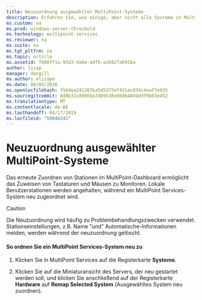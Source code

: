 ```yaml
---
title: Neuzuordnung ausgewählter MultiPoint-Systeme
description: Erfahren Sie, wie einige, aber nicht alle Systeme in MultiPoint Services neu zuordnen
ms.custom: na
ms.prod: windows-server-threshold
ms.technology: multipoint-services
ms.reviewer: na
ms.suite: na
ms.tgt_pltfrm: na
ms.topic: article
ms.assetid: f6007f1a-95d3-4a6e-a9fb-a2b82fa6918a
author: lizap
manager: dongill
ms.author: elizapo
ms.date: 08/04/2016
ms.openlocfilehash: f564ea241307ba5d5375ef431ac034c4eaf7e935
ms.sourcegitcommit: 0d0b32c8986ba7db9536e0b8648d4ddf9b03e452
ms.translationtype: MT
ms.contentlocale: de-DE
ms.lasthandoff: 04/17/2019
ms.locfileid: "59844241"
---
```

# <a name="remap-selected-multipoint-systems"></a>Neuzuordnung ausgewählter MultiPoint-Systeme
Das erneute Zuordnen von Stationen im MultiPoint-Dashboard ermöglicht das Zuweisen von Tastaturen und Mäusen zu Monitoren. Lokale Benutzerstationen werden angehalten, während ein MultiPoint Services-System neu zugeordnet wird.  
  
> [!CAUTION]  
> Die Neuzuordnung wird häufig zu Problembehandlungszwecken verwendet. Stationseinstellungen, z.B. Name "und" Automatische\-Informationen melden, werden während der neuzuordnung gelöscht.  
  
#### <a name="to-remap-a-multipoint-services-system"></a>So ordnen Sie ein MultiPoint Services-System neu zu  
  
1.  Klicken Sie in MultiPoint Services auf die Registerkarte **Systeme**.  
  
2.  Klicken Sie auf die Miniaturansicht des Servers, der neu gestartet werden soll, und klicken Sie anschließend auf der Registerkarte **Hardware** auf **Remap Selected System** (Ausgewähltes System neu zuordnen). 